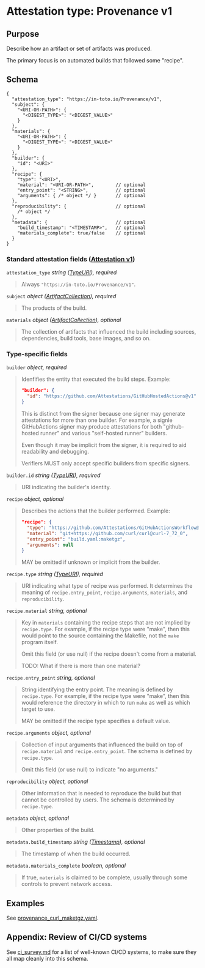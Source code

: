 # Attestation type: Provenance v1

## Purpose

Describe how an artifact or set of artifacts was produced.

The primary focus is on automated builds that followed some "recipe".

## Schema

```jsonc
{
  "attestation_type": "https://in-toto.io/Provenance/v1",
  "subject": {
    "<URI-OR-PATH>": {
      "<DIGEST_TYPE>": "<DIGEST_VALUE>"
    }
  },
  "materials": {
    "<URI-OR-PATH>": {
      "<DIGEST_TYPE>": "<DIGEST_VALUE>"
    }
  },
  "builder": {
    "id": "<URI>"
  },
  "recipe": {
    "type": "<URI>",
    "material": "<URI-OR-PATH>",        // optional
    "entry_point": "<STRING>",          // optional
    "arguments": { /* object */ }       // optional
  },
  "reproducibility": {                  // optional
    /* object */
  },
  "metadata": {                         // optional
    "build_timestamp": "<TIMESTAMP>",   // optional
    "materials_complete": true/false    // optional
  }
}
```

### Standard attestation fields ([Attestation v1])

<a id="attestation_type"></a>
`attestation_type` _string ([TypeURI]), required_

> Always `"https://in-toto.io/Provenance/v1"`.

<a id="subject"></a>
`subject` _object ([ArtifactCollection]), required_

> The products of the build.

<a id="materials"></a>
`materials` _object ([ArtifactCollection]), optional_

> The collection of artifacts that influenced the build including sources,
> dependencies, build tools, base images, and so on.

### Type-specific fields

<a id="builder"></a>
`builder` _object, required_

> Idenfifies the entity that executed the build steps. Example:
>
> ```json
> "builder": {
>   "id": "https://github.com/Attestations/GitHubHostedActions@v1"
> }
> ```
>
> This is distinct from the signer because one signer may generate attestations
> for more than one builder. For example, a signle GitHubActions signer may
> produce attestations for both "github-hosted runner" and various "self-hosted
> runner" builders.
>
> Even though it may be implicit from the signer, it is required to aid
> readability and debugging.
>
> Verifiers MUST only accept specific builders from specific signers.

<a id="builder.id"></a>
`builder.id` _string ([TypeURI]), required_

> URI indicating the builder's identity.

<a id="recipe"></a>
`recipe` _object, optional_

> Describes the actions that the builder performed. Example:
>
> ```json
> "recipe": {
>   "type": "https://github.com/Attestations/GitHubActionsWorkflow@v1",
>   "material": "git+https://github.com/curl/curl@curl-7_72_0",
>   "entry_point": "build.yaml:maketgz",
>   "arguments": null
> }
> ```
>
> MAY be omitted if unknown or implicit from the builder.

<a id="recipe.type"></a>
`recipe.type` _string ([TypeURI]), required_

> URI indicating what type of recipe was performed. It determines the meaning
> of `recipe.entry_point`, `recipe.arguments`, `materials`, and
> `reproducibility`.

<a id="recipe.material"></a>
`recipe.material` _string, optional_

> Key in `materials` containing the recipe steps that are not implied by
> `recipe.type`. For example, if the recipe type were "make", then this would
> point to the source containing the Makefile, not the `make` program itself.
>
> Omit this field (or use null) if the recipe doesn't come from a material.
>
> TODO: What if there is more than one material?

<a id="recipe.entry_point"></a>
`recipe.entry_point` _string, optional_

> String identifying the entry point. The meaning is defined by `recipe.type`.
> For example, if the recipe type were "make", then this would reference the
> directory in which to run `make` as well as which target to use.
>
> MAY be omitted if the recipe type specifies a default value.

<a id="recipe.arguments"></a>
`recipe.arguments` _object, optional_

> Collection of input arguments that influenced the build on top of
> `recipe.material` and `recipe.entry_point`. The schema is defined by
> `recipe.type`.
>
> Omit this field (or use null) to indicate "no arguments."

<a id="reproducibility"></a>
`reproducibility` _object, optional_

> Other information that is needed to reproduce the build but that cannot be
> controlled by users. The schema is determined by `recipe.type`.

<a id="metadata"></a>
`metadata` _object, optional_

> Other properties of the build.

<a id="metadata.build_timestamp"></a>
`metadata.build_timestamp` _string ([Timestamp]), optional_

> The timestamp of when the build occurred.

<a id="metadata.materials_complete"></a>
`metadata.materials_complete` _boolean, optional_

> If true, `materials` is claimed to be complete, usually through some
> controls to prevent network access.

## Examples

See [provenance_curl_maketgz.yaml](../examples/provenance_curl_maketgz.yaml).

## Appendix: Review of CI/CD systems

See [ci_survey.md](../ci_survey.md) for a list of well-known CI/CD systems, to make
sure they all map cleanly into this schema.

[ArtifactCollection]: field_types.md#ArtifactCollection
[Attestation v1]: attestation.md
[Timestamp]: field_types.md#Timestamp
[TypeURI]: field_types.md#TypeURI
